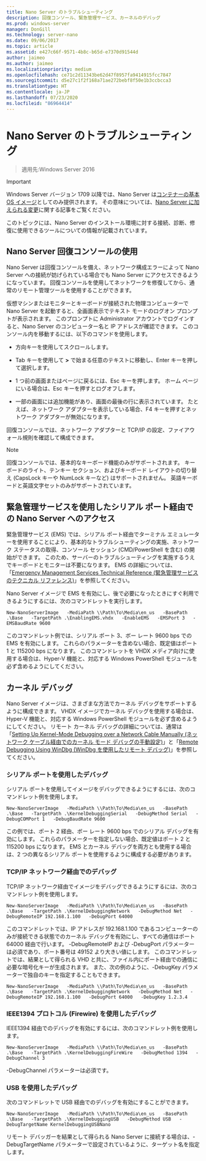 ```yaml
---
title: Nano Server のトラブルシューティング
description: 回復コンソール、緊急管理サービス、カーネルのデバッグ
ms.prod: windows-server
manager: DonGill
ms.technology: server-nano
ms.date: 09/06/2017
ms.topic: article
ms.assetid: e427c66f-9571-4b8c-b65d-e7370d91544d
author: jaimeo
ms.author: jaimeo
ms.localizationpriority: medium
ms.openlocfilehash: ce71c2d11343be62d47f8957fa9414915fcc7847
ms.sourcegitcommit: d5e27c1f2f168a71ae272bebf8f50e1b3ccbcca3
ms.translationtype: HT
ms.contentlocale: ja-JP
ms.lasthandoff: 07/23/2020
ms.locfileid: "86964414"
---
```

# <a name="troubleshooting-nano-server"></a>Nano Server のトラブルシューティング

>適用先:Windows Server 2016

> [!IMPORTANT]
> Windows Server バージョン 1709 以降では、Nano Server は[コンテナーの基本 OS イメージ](/virtualization/windowscontainers/quick-start/using-insider-container-images#install-base-container-image)としてのみ提供されます。 その意味については、[Nano Server に加えられる変更](nano-in-semi-annual-channel.md)に関する記事をご覧ください。 

このトピックには、Nano Server のインストール環境に対する接続、診断、修復に使用できるツールについての情報が記載されています。  
  
## <a name="using-the-nano-server-recovery-console"></a>Nano Server 回復コンソールの使用 
 
Nano Server は回復コンソールを備え、ネットワーク構成エラーによって Nano Server への接続が妨げられている場合でも Nano Server にアクセスできるようになっています。 回復コンソールを使用してネットワークを修復してから、通常のリモート管理ツールを使用することができます。  
  
仮想マシンまたはモニターとキーボードが接続された物理コンピューターで Nano Server を起動すると、全画面表示でテキスト モードのログオン プロンプトが表示されます。 このプロンプトに Administrator アカウントでログインすると、Nano Server のコンピューター名と IP アドレスが確認できます。 このコンソール内を移動するには、以下のコマンドを使用します。  
  
-   方向キーを使用してスクロールします。  
  
-   Tab キーを使用して **>** で始まる任意のテキストに移動し、Enter キーを押して選択します。  
  
-   1 つ前の画面またはページに戻るには、Esc キーを押します。 ホーム ページにいる場合は、Esc キーを押すとログオフします。  
  
-   一部の画面には追加機能があり、画面の最後の行に表示されています。 たとえば、ネットワーク アダプターを表示している場合、F4 キーを押すとネットワーク アダプターが無効になります。  
  
回復コンソールでは、ネットワーク アダプターと TCP/IP の設定、ファイアウォール規則を確認して構成できます。
> [!NOTE]
> 回復コンソールでは、基本的なキーボード機能のみがサポートされます。 キーボードのライト、テンキー セクション、およびキーボード レイアウトの切り替え (CapsLock キーや NumLock キーなど) はサポートされません。 英語キーボードと英語文字セットのみがサポートされています。

## <a name="accessing-nano-server-over-a-serial-port-with-emergency-management-services"></a>緊急管理サービスを使用したシリアル ポート経由での Nano Server へのアクセス  
緊急管理サービス (EMS) では、シリアル ポート経由でターミナル エミュレーターを使用することにより、基本的なトラブルシューティングの実施、ネットワーク ステータスの取得、コンソール セッション (CMD/PowerShell を含む) の開始ができます。 このため、サーバーのトラブルシューティングを実施するうえでキーボードとモニターは不要になります。 EMS の詳細については、「[Emergency Management Services Technical Reference (緊急管理サービスのテクニカル リファレンス)](/previous-versions/windows/it-pro/windows-server-2003/cc784411(v=ws.10))」を参照してください。

Nano Server イメージで EMS を有効にし、後で必要になったときにすぐ利用できるようにするには、次のコマンドレットを実行します。  
  
`New-NanoServerImage   -MediaPath \\Path\To\Media\en_us   -BasePath .\Base   -TargetPath .\EnablingEMS.vhdx   -EnableEMS   -EMSPort 3   -EMSBaudRate 9600`  
  
このコマンドレット例では、シリアル ポート 3、ボー レート 9600 bps での EMS を有効にします。 これらのパラメーターを含めない場合、既定値はポート 1 と 115200 bps になります。 このコマンドレットを VHDX メディア向けに使用する場合は、Hyper-V 機能と、対応する Windows PowerShell モジュールを必ず含めるようにしてください。

## <a name="kernel-debugging"></a>カーネル デバッグ  
Nano Server イメージは、さまざまな方法でカーネル デバッグをサポートするように構成できます。 VHDX イメージでカーネル デバッグを使用する場合は、Hyper-V 機能と、対応する Windows PowerShell モジュールを必ず含めるようにしてください。 リモート カーネル デバッグの詳細については、通常は「[Setting Up Kernel-Mode Debugging over a Network Cable Manually (ネットワーク ケーブル経由でのカーネル モード デバッグの手動設定)](/windows-hardware/drivers/debugger/setting-up-a-network-debugging-connection)」と「[Remote Debugging Using WinDbg (WinDbg を使用したリモート デバッグ)](/windows-hardware/drivers/debugger/setting-up-a-network-debugging-connection)」を参照してください。  
  
### <a name="debugging-using-a-serial-port"></a>シリアル ポートを使用したデバッグ  
シリアル ポートを使用してイメージをデバッグできるようにするには、次のコマンドレット例を使用します。  
  
`New-NanoServerImage   -MediaPath \\Path\To\Media\en_us   -BasePath .\Base   -TargetPath .\KernelDebuggingSerial   -DebugMethod Serial   -DebugCOMPort 1   -DebugBaudRate 9600`  
  
この例では、ポート 2 経由、ボー レート 9600 bps でのシリアル デバッグを有効にします。 これらのパラメーターを指定しない場合、既定値はポート 2 と 115200 bps になります。 EMS とカーネル デバッグを両方とも使用する場合は、2 つの異なるシリアル ポートを使用するように構成する必要があります。  
  
### <a name="debugging-over-a-tcpip-network"></a>TCP/IP ネットワーク経由でのデバッグ  
TCP/IP ネットワーク経由でイメージをデバッグできるようにするには、次のコマンドレット例を使用します。  
  
`New-NanoServerImage   -MediaPath \\Path\To\Media\en_us   -BasePath .\Base   -TargetPath .\KernelDebuggingNetwork   -DebugMethod Net   -DebugRemoteIP 192.168.1.100   -DebugPort 64000`  
  
このコマンドレットでは、IP アドレスが 192.168.1.100 であるコンピューターのみが接続できる状態でのカーネル デバッグを有効にし、すべての通信はポート 64000 経由で行います。 -DebugRemoteIP および -DebugPort パラメーターは必須であり、ポート番号は 49152 より大きい値にします。 このコマンドレットでは、結果として得られる VHD と共に、ファイル内にポート経由での通信に必要な暗号化キーが生成されます。 また、次の例のように、-DebugKey パラメーターで独自のキーを指定することもできます。  
  
`New-NanoServerImage   -MediaPath \\Path\To\Media\en_us   -BasePath .\Base   -TargetPath .\KernelDebuggingNetwork   -DebugMethod Net   -DebugRemoteIP 192.168.1.100   -DebugPort 64000   -DebugKey 1.2.3.4`  
  
### <a name="debugging-using-the-ieee1394-protocol-firewire"></a>IEEE1394 プロトコル (Firewire) を使用したデバッグ  
IEEE1394 経由でのデバッグを有効にするには、次のコマンドレット例を使用します。  
  
`New-NanoServerImage   -MediaPath \\Path\To\Media\en_us   -BasePath .\Base   -TargetPath .\KernelDebuggingFireWire   -DebugMethod 1394   -DebugChannel 3`  
  
-DebugChannel パラメーターは必須です。  
  
### <a name="debugging-using-usb"></a>USB を使用したデバッグ  
次のコマンドレットで USB 経由でのデバッグを有効にすることができます。  
  
`New-NanoServerImage   -MediaPath \\Path\To\Media\en_us   -BasePath .\Base   -TargetPath .\KernelDebuggingUSB   -DebugMethod USB   -DebugTargetName KernelDebuggingUSBNano`  
  
リモート デバッガーを結果として得られる Nano Server に接続する場合は、-DebugTargetName パラメーターで設定されているように、ターゲット名を指定します。    
